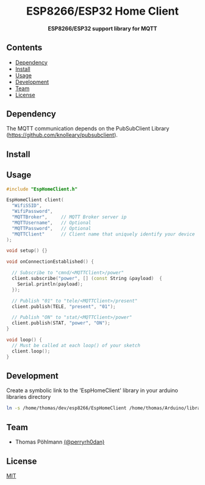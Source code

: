 <h1 align="center">
  ESP8266/ESP32 Home Client
</h1>

<h4 align="center">
  ESP8266/ESP32 support library for MQTT
</h4>

## Contents

- [Dependency](#dependeny)
- [Install](#install)
- [Usage](#usage)
- [Development](#development)
- [Team](#team)
- [License](#license)

## Dependency

The MQTT communication depends on the PubSubClient Library (https://github.com/knolleary/pubsubclient).

## Install

## Usage

```c++
#include "EspHomeClient.h"

EspHomeClient client(
  "WifiSSID",
  "WifiPassword",
  "MQTTBroker",     // MQTT Broker server ip
  "MQTTUsername",   // Optional
  "MQTTPassword",   // Optional
  "MQTTClient"      // Client name that uniquely identify your device
);

void setup() {}

void onConnectionEstablished() {

  // Subscribe to "cmnd/<MQTTClient>/power"
  client.subscribe("power", [] (const String &payload)  {
    Serial.println(payload);
  });

  // Publish "01" to "tele/<MQTTClient>/present"
  client.publish(TELE, "present", "01");

  // Publish "ON" to "stat/<MQTTClient>/power"
  client.publish(STAT, "power", "ON");
}

void loop() {
  // Must be called at each loop() of your sketch
  client.loop();
}
```

## Development

Create a symbolic link to the 'EspHomeClient' library in your arduino libraries directory

``` bash
ln -s /home/thomas/dev/esp8266/EspHomeClient /home/thomas/Arduino/libraries/
```

## Team

- Thomas Pöhlmann [(@perryrh0dan)](https://github.com/perryrh0dan)

## License

[MIT](https://github.com/perryrh0dan/esp8266/blob/master/license.md)